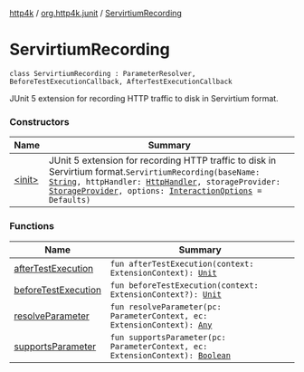 [http4k](../../index.md) / [org.http4k.junit](../index.md) / [ServirtiumRecording](./index.md)

# ServirtiumRecording

`class ServirtiumRecording : ParameterResolver, BeforeTestExecutionCallback, AfterTestExecutionCallback`

JUnit 5 extension for recording HTTP traffic to disk in Servirtium format.

### Constructors

| Name | Summary |
|---|---|
| [&lt;init&gt;](-init-.md) | JUnit 5 extension for recording HTTP traffic to disk in Servirtium format.`ServirtiumRecording(baseName: `[`String`](https://kotlinlang.org/api/latest/jvm/stdlib/kotlin/-string/index.html)`, httpHandler: `[`HttpHandler`](../../org.http4k.core/-http-handler.md)`, storageProvider: `[`StorageProvider`](../../org.http4k.servirtium/-storage-provider.md)`, options: `[`InteractionOptions`](../../org.http4k.servirtium/-interaction-options/index.md)` = Defaults)` |

### Functions

| Name | Summary |
|---|---|
| [afterTestExecution](after-test-execution.md) | `fun afterTestExecution(context: ExtensionContext): `[`Unit`](https://kotlinlang.org/api/latest/jvm/stdlib/kotlin/-unit/index.html) |
| [beforeTestExecution](before-test-execution.md) | `fun beforeTestExecution(context: ExtensionContext?): `[`Unit`](https://kotlinlang.org/api/latest/jvm/stdlib/kotlin/-unit/index.html) |
| [resolveParameter](resolve-parameter.md) | `fun resolveParameter(pc: ParameterContext, ec: ExtensionContext): `[`Any`](https://kotlinlang.org/api/latest/jvm/stdlib/kotlin/-any/index.html) |
| [supportsParameter](supports-parameter.md) | `fun supportsParameter(pc: ParameterContext, ec: ExtensionContext): `[`Boolean`](https://kotlinlang.org/api/latest/jvm/stdlib/kotlin/-boolean/index.html) |
